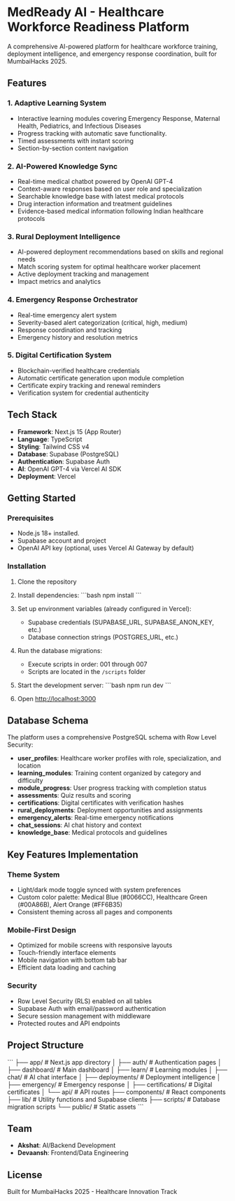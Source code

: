 # MedReady AI - Healthcare Workforce Readiness Platform

A comprehensive AI-powered platform for healthcare workforce training, deployment intelligence, and emergency response coordination, built for MumbaiHacks 2025.

## Features

### 1. Adaptive Learning System
- Interactive learning modules covering Emergency Response, Maternal Health, Pediatrics, and Infectious Diseases
- Progress tracking with automatic save functionality.
- Timed assessments with instant scoring
- Section-by-section content navigation

### 2. AI-Powered Knowledge Sync
- Real-time medical chatbot powered by OpenAI GPT-4
- Context-aware responses based on user role and specialization
- Searchable knowledge base with latest medical protocols
- Drug interaction information and treatment guidelines
- Evidence-based medical information following Indian healthcare protocols

### 3. Rural Deployment Intelligence
- AI-powered deployment recommendations based on skills and regional needs
- Match scoring system for optimal healthcare worker placement
- Active deployment tracking and management
- Impact metrics and analytics

### 4. Emergency Response Orchestrator
- Real-time emergency alert system
- Severity-based alert categorization (critical, high, medium)
- Response coordination and tracking
- Emergency history and resolution metrics

### 5. Digital Certification System
- Blockchain-verified healthcare credentials
- Automatic certificate generation upon module completion
- Certificate expiry tracking and renewal reminders
- Verification system for credential authenticity

## Tech Stack

- **Framework**: Next.js 15 (App Router)
- **Language**: TypeScript
- **Styling**: Tailwind CSS v4
- **Database**: Supabase (PostgreSQL)
- **Authentication**: Supabase Auth
- **AI**: OpenAI GPT-4 via Vercel AI SDK
- **Deployment**: Vercel

## Getting Started

### Prerequisites

- Node.js 18+ installed.
- Supabase account and project
- OpenAI API key (optional, uses Vercel AI Gateway by default)

### Installation

1. Clone the repository
2. Install dependencies:
   \`\`\`bash
   npm install
   \`\`\`

3. Set up environment variables (already configured in Vercel):
   - Supabase credentials (SUPABASE_URL, SUPABASE_ANON_KEY, etc.)
   - Database connection strings (POSTGRES_URL, etc.)

4. Run the database migrations:
   - Execute scripts in order: 001 through 007
   - Scripts are located in the `/scripts` folder

5. Start the development server:
   \`\`\`bash
   npm run dev
   \`\`\`

6. Open [http://localhost:3000](http://localhost:3000)

## Database Schema

The platform uses a comprehensive PostgreSQL schema with Row Level Security:

- **user_profiles**: Healthcare worker profiles with role, specialization, and location
- **learning_modules**: Training content organized by category and difficulty
- **module_progress**: User progress tracking with completion status
- **assessments**: Quiz results and scoring
- **certifications**: Digital certificates with verification hashes
- **rural_deployments**: Deployment opportunities and assignments
- **emergency_alerts**: Real-time emergency notifications
- **chat_sessions**: AI chat history and context
- **knowledge_base**: Medical protocols and guidelines

## Key Features Implementation

### Theme System
- Light/dark mode toggle synced with system preferences
- Custom color palette: Medical Blue (#0066CC), Healthcare Green (#00A86B), Alert Orange (#FF6B35)
- Consistent theming across all pages and components

### Mobile-First Design
- Optimized for mobile screens with responsive layouts
- Touch-friendly interface elements
- Mobile navigation with bottom tab bar
- Efficient data loading and caching

### Security
- Row Level Security (RLS) enabled on all tables
- Supabase Auth with email/password authentication
- Secure session management with middleware
- Protected routes and API endpoints

## Project Structure

\`\`\`
├── app/                    # Next.js app directory
│   ├── auth/              # Authentication pages
│   ├── dashboard/         # Main dashboard
│   ├── learn/             # Learning modules
│   ├── chat/              # AI chat interface
│   ├── deployments/       # Deployment intelligence
│   ├── emergency/         # Emergency response
│   ├── certifications/    # Digital certificates
│   └── api/               # API routes
├── components/            # React components
├── lib/                   # Utility functions and Supabase clients
├── scripts/               # Database migration scripts
└── public/                # Static assets
\`\`\`

## Team

- **Akshat**: AI/Backend Development
- **Devaansh**: Frontend/Data Engineering

## License

Built for MumbaiHacks 2025 - Healthcare Innovation Track
